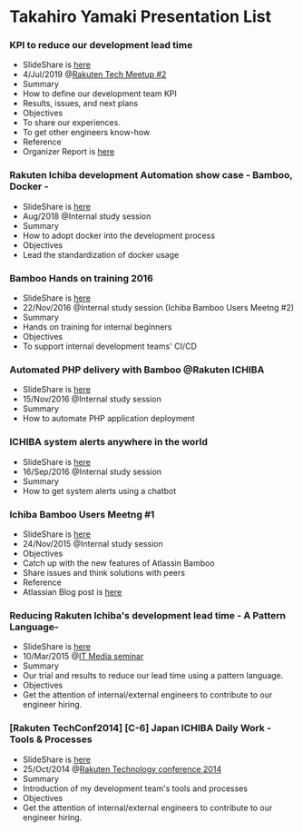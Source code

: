 # Takahiro Yamaki Presentation List

### KPI to reduce our development lead time
- SlideShare is [here](https://www.slideshare.net/rakutentech/kpi-supported-by)
- 4/Jul/2019 @[Rakuten Tech Meetup #2](https://rakuten.connpass.com/event/132590/)
- Summary
 - How to define our development team KPI
 - Results, issues, and next plans
- Objectives
 - To share our experiences.
 - To get other engineers know-how
- Reference
 - Organizer Report is [here](https://tech.rakuten.co.jp/news/tech-meetup2-report/)

### Rakuten Ichiba development Automation show case - Bamboo, Docker -
 - SlideShare is [here](https://www.slideshare.net/rakutentech/rakuten-ichiba-development-automation-show-case-bamboo-docker)
 - Aug/2018 @Internal study session
 - Summary
  - How to adopt docker into the development process
 - Objectives
  - Lead the standardization of docker usage


### Bamboo Hands on training 2016
  - SlideShare is [here](https://www.slideshare.net/kashiwa22go/bamboo-hands-on-training-2016)
  - 22/Nov/2016 @Internal study session (Ichiba Bamboo Users Meetng #2)
  - Summary
   - Hands on training for internal beginners
  - Objectives
   - To support internal development teams' CI/CD

### Automated PHP delivery with Bamboo @Rakuten ICHIBA
- SlideShare is [here](https://www.slideshare.net/kashiwa22go/automated-php-delivery-with-bamboo-rakuten-ichiba)
- 15/Nov/2016 @Internal study session
- Summary
 - How to automate PHP application deployment

### ICHIBA system alerts anywhere in the world
- SlideShare is [here](https://www.slideshare.net/kashiwa22go/ichiba-system-alerts-anywhere-in-the-world-66079987)
- 16/Sep/2016 @Internal study session
- Summary
 - How to get system alerts using a chatbot

### Ichiba Bamboo Users Meetng #1
- SlideShare is [here](https://www.slideshare.net/kashiwa22go/ichiba-bamboo-users-meetng-1)
- 24/Nov/2015 @Internal study session
- Objectives
 - Catch up with the new features of Atlassin Bamboo
 - Share issues and think solutions with peers
- Reference
 - Atlassian Blog post is [here](https://japan.blogs.atlassian.com/2015/12/i-am-a-speaker-report-vol-03/)

### Reducing Rakuten Ichiba's development lead time - A Pattern Language-
- SlideShare is [here](https://www.slideshare.net/kashiwa22go/20150310-it-studygroupen)
- 10/Mar/2015 @[IT Media seminar](https://itmedia.smartseminar.jp/public/seminar/view/687)
- Summary
 - Our trial and results to reduce our lead time using a pattern language.
- Objectives
 - Get the attention of internal/external engineers to contribute to our engineer hiring.

### [Rakuten TechConf2014] [C-6] Japan ICHIBA Daily Work - Tools & Processes
- SlideShare is [here](https://www.slideshare.net/rakutentech/c6-1-20141025techconferencermsj)
- 25/Oct/2014 @[Rakuten Technology conference 2014](https://tech.rakuten.co.jp/rtc2014/)
- Summary
 - Introduction of my development team's tools and processes
- Objectives
 - Get the attention of internal/external engineers to contribute to our engineer hiring.
